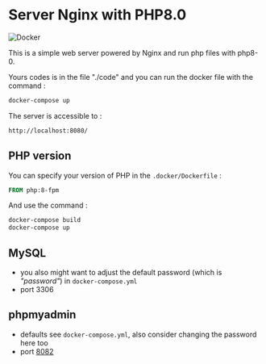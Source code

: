 # Server Nginx with PHP8.0

<img alt="Docker" src="https://walde.co/wp-content/uploads/2016/03/dockerphp.png">

This is a simple web server powered by Nginx and run php files with php8-0.

Yours codes is in the file "./code" and you can run the docker file with the command :
```sh
docker-compose up
```

The server is accessible to :
```sh
http://localhost:8080/
```

## PHP version
You can specify your version of PHP in the `.docker/Dockerfile` :
```Dockerfile
FROM php:8-fpm
```

And use the command :
```sh
docker-compose build
docker-compose up
```

## MySQL
- you also might want to adjust the default password (which is *"password"*) in `docker-compose.yml`
- port 3306
## phpmyadmin
- defaults see `docker-compose.yml`, also consider changing the password here too
- port [8082](http://localhost:8082)

